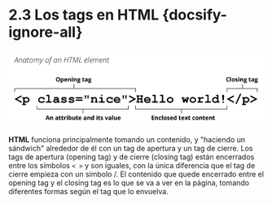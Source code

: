# 2.3 Los tags en HTML {docsify-ignore-all}

![Anatomía de un elemento HTML](../_images/anatomy-of-an-html-element-min.png)

**HTML** funciona principalmente tomando un contenido, y "haciendo un sándwich" alrededor de él con un tag de apertura y un tag de cierre. Los tags de apertura (opening tag) y de cierre (closing tag) están encerrados entre los símbolos ```< >``` y son iguales, con la única diferencia que el tag de cierre empieza con un símbolo /. El contenido que quede encerrado entre el opening tag y el closing tag es lo que se va a ver en la página, tomando diferentes formas según el tag que lo envuelva.
